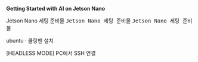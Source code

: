 <b>Getting Started with AI on Jetson Nano</b>


Jetson Nano  세팅 준비물
<TT> Jetson Nano  세팅 준비물</TT>
<TT> Jetson Nano  세팅 준비물</TT>




ubuntu <span>&#183;</span> 쿨링팬 설치










[HEADLESS MODE] PC에서 SSH 연결
